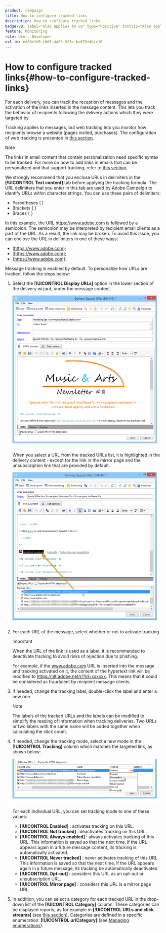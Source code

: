 ```yaml
---
product: campaign
title: How to configure tracked links
description: How to configure tracked links
badge-v8: label="Also applies to v8" type="Positive" tooltip="Also applies to Campaign v8"
feature: Monitoring
role: User, Developer
exl-id: ed88e1d6-c0d5-4a85-9f3e-be670f4bcc10
---
```

# How to configure tracked links{#how-to-configure-tracked-links}

 

For each delivery, you can track the reception of messages and the activation of the links inserted in the message content. This lets you track the behavior of recipients following the delivery actions which they were targeted by.

Tracking applies to messages, but web tracking lets you monitor how recipients browse a website (pages visited, purchases). The configuration of web tracking is presented in [this section](../../configuration/using/about-web-tracking.md).

>[!NOTE]
>
>The links in email content that contain personalization need specific syntax to be tracked. For more on how to add links in emails that can be personalized and that support tracking, refer to [this section](tracking-personalized-links.md).

We strongly recommend that you enclose URLs in delimiters in the **[!UICONTROL Text content]** tab before applying the tracking formula. The URL delimiters that you enter in this tab are used by Adobe Campaign to identify URLs within character strings. You can use these pairs of delimiters:
* Parentheses ( )
* Brackets [ ]
* Braces { }

In this example, the URL https://www.adobe.com is followed by a semicolon. The semicolon may be interpreted by recipient email clients as a part of the URL. As a result, the link may be broken. To avoid this issue, you can enclose the URL in delimiters in one of these ways:
* (https://www.adobe.com);
* [https://www.adobe.com];
* {https://www.adobe.com};

Message tracking is enabled by default. To personalize how URLs are tracked, follow the steps below:

1. Select the **[!UICONTROL Display URLs]** option in the lower section of the delivery wizard, under the message content. 

   ![](assets/s_ncs_user_email_del_display_urls.png)

   When you select a URL from the tracked URLs list, it is highlighted in the delivery content - except for the link in the mirror page and the unsubscription link that are provided by default.

   ![](assets/s_ncs_user_email_del_show_urls.png)

1. For each URL of the message, select whether or not to activate tracking.

   >[!IMPORTANT]
   >
   >When the URL of the link is used as a label, it is recommended to deactivate tracking to avoid risks of rejection due to phishing.
   >
   >For example, if the www.adobe.com URL is inserted into the message and tracking activated on it, the content of the hypertext link will be modified to https://nlt.adobe.net/r/?id=xxxxxx. This means that it could be considered as fraudulent by recipient message clients.

1. If needed, change the tracking label, double-click the label and enter a new one.

   >[!NOTE]
   >
   >The labels of the tracked URLs and the labels can be modified to simplify the reading of information when tracking deliveries. Two URLs or two labels with the same name will be added together when calculating the click count.

1. If needed, change the tracking mode, select a new mode in the **[!UICONTROL Tracking]** column which matches the targeted link, as shown below:

   ![](assets/s_ncs_user_select_tracking_mode.png)

   For each individual URL, you can set tracking mode to one of these values:

    * **[!UICONTROL Enabled]** : activates tracking on this URL. 
    * **[!UICONTROL Not tracked]** : deactivates tracking on this URL.
    * **[!UICONTROL Always enabled]** : always activates tracking of this URL. This information is saved so that the next time, if the URL appears again in a future message content, its tracking is automatically activated.
    * **[!UICONTROL Never tracked]** : never activates tracking of this URL. This information is saved so that the next time, if the URL appears again in a future message, its tracking be automatically deactivated.
    * **[!UICONTROL Opt-out]** : considers this URL as an opt-out or unsubscription URL.
    * **[!UICONTROL Mirror page]** : considers this URL is a mirror page URL.

1. In addition, you can select a category for each tracked URL in the drop-down list of the **[!UICONTROL Category]** column. These categories can be displayed reports, as for example in **[!UICONTROL URLs and click streams]** (see [this section](../../reporting/using/reports-on-deliveries.md#urls-and-click-streams)). Categories are defined in a specific enumeration: **[!UICONTROL urlCategory]** (see [Managing enumerations](../../platform/using/managing-enumerations.md)).
